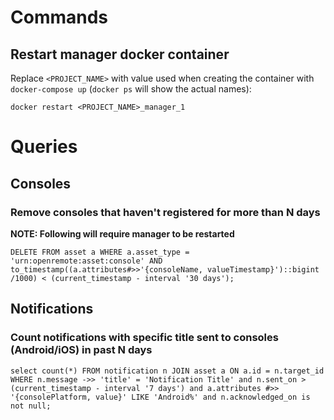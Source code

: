 # Commands
## Restart manager docker container
Replace `<PROJECT_NAME>` with value used when creating the container with `docker-compose up` (`docker ps` will show the actual names):

`docker restart <PROJECT_NAME>_manager_1`

# Queries

## Consoles

### Remove consoles that haven't registered for more than N days
**NOTE: Following will require manager to be restarted**

`DELETE FROM asset a WHERE a.asset_type = 'urn:openremote:asset:console' AND to_timestamp((a.attributes#>>'{consoleName, valueTimestamp}')::bigint /1000) < (current_timestamp - interval '30 days');`

## Notifications

### Count notifications with specific title sent to consoles (Android/iOS) in past N days

`select count(*) FROM notification n JOIN asset a ON a.id = n.target_id WHERE n.message ->> 'title' = 'Notification Title' and n.sent_on > (current_timestamp - interval '7 days') and a.attributes #>> '{consolePlatform, value}' LIKE 'Android%' and n.acknowledged_on is not null;`